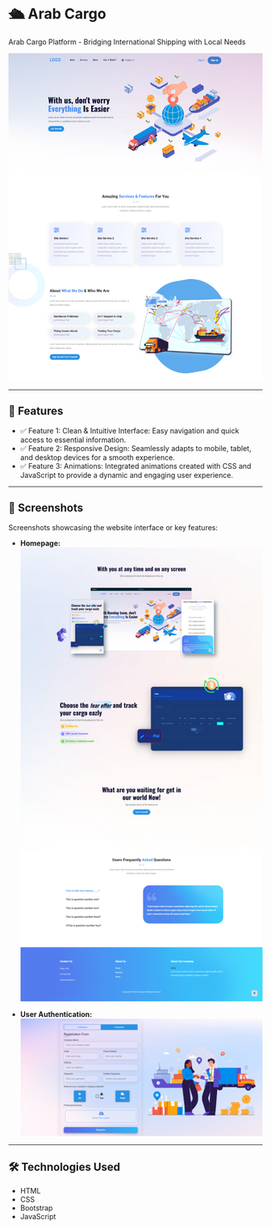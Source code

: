 # 🛳 Arab Cargo

 Arab Cargo Platform - Bridging International Shipping with Local Needs

![Screenshot](assets/screenshots/Arab-Cargo1.png)

---

## 🌟 **Features**
- ✅ Feature 1: Clean & Intuitive Interface: Easy navigation and quick access to essential information.
- ✅ Feature 2: Responsive Design: Seamlessly adapts to mobile, tablet, and desktop devices for a smooth experience.
- ✅ Feature 3: Animations: Integrated animations created with CSS and JavaScript to provide a dynamic and engaging user experience.

---

## 📸 **Screenshots**
Screenshots showcasing the website interface or key features:

- **Homepage:**
  ![Homepage Screenshot](assets/screenshots/Arab-Cargo2.png)

- **User Authentication:**
  ![Feature Screenshot](assets/screenshots/Signup.png)


---

## 🛠️ **Technologies Used**
- HTML
- CSS
- Bootstrap
- JavaScript


